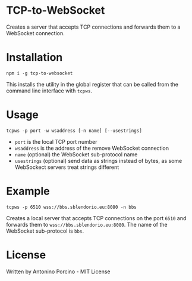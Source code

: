 # TCP-to-WebSocket

Creates a server that accepts TCP connections
and forwards them to a WebSocket connection.

# Installation

```
npm i -g tcp-to-websocket
```

This installs the utility in the global register that
can be called from the command line interface with `tcpws`.

# Usage

```
tcpws -p port -w wsaddress [-n name] [--usestrings]
```
- `port` is the local TCP port number
- `wsaddress` is the address of the remove WebSocket connection
- `name` (optional) the WebSocket sub-protocol name
- `usestrings` (optional) send data as strings instead of bytes, as some WebSockect servers treat strings different


# Example

```
tcpws -p 6510 wss://bbs.sblendorio.eu:8080 -n bbs
```

Creates a local server that accepts TCP connections on the port `6510`
and forwards them to `wss://bbs.sblendorio.eu:8080`. The name of the WebSocket
sub-protocol is `bbs`.

# License

Written by Antonino Porcino - MIT License


